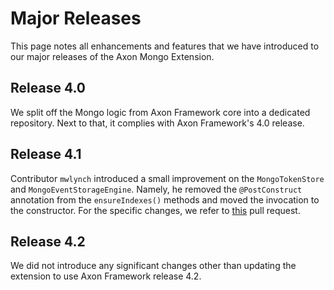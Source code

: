 # Major Releases

This page notes all enhancements and features that we have introduced to our major releases of the Axon Mongo Extension.

## Release 4.0

We split off the Mongo logic from Axon Framework core into a dedicated repository.
Next to that, it complies with Axon Framework's 4.0 release.

## Release 4.1

Contributor `mwlynch` introduced a small improvement on the `MongoTokenStore` and `MongoEventStorageEngine`.
Namely, he removed the `@PostConstruct` annotation from the `ensureIndexes()` methods and moved the invocation to the constructor.
For the specific changes, we refer to [this](https://github.com/AxonFramework/extension-mongo/pull/2) pull request.

## Release 4.2

We did not introduce any significant changes other than updating the extension to use Axon Framework release 4.2.